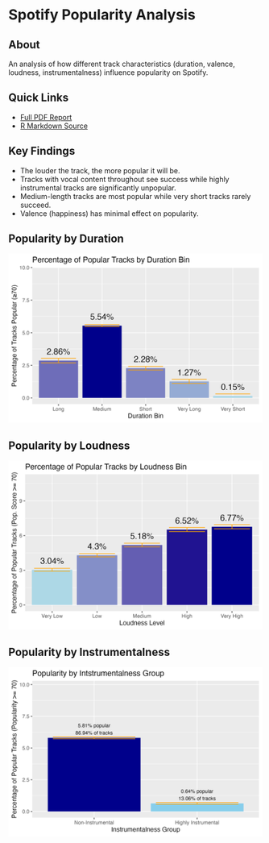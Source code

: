 # Spotify Popularity Analysis
## About
An analysis of how different track characteristics (duration, valence, loudness, instrumentalness) influence popularity on Spotify.

## Quick Links
- [Full PDF Report](spotify-popularity-analysis.pdf)
- [R Markdown Source](spotify-popularity-analysis.Rmd)

## Key Findings
- The louder the track, the more popular it will be.
- Tracks with vocal content throughout see success while highly instrumental tracks are significantly unpopular.
- Medium-length tracks are most popular while very short tracks rarely succeed.
- Valence (happiness) has minimal effect on popularity.

## Popularity by Duration
![Popularity by Duration](Figures_Spotify_Popularity_Analysis/duration_vs_popularity.png)

## Popularity by Loudness
![Popularity by Loudness](Figures_Spotify_Popularity_Analysis/loudness_vs_popularity.png)

## Popularity by Instrumentalness
![Popularity by Instrumentalness](Figures_Spotify_Popularity_Analysis/instrumentalness_vs_popularity.png)
